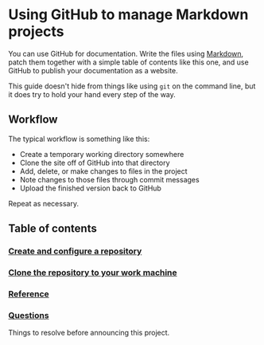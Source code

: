 # Using GitHub to manage Markdown projects

You can use GitHub for documentation. Write the files using [Markdown](https://github.github.com/gfm/),
patch them together with a simple table of contents like this one, and use GitHub to publish your
documentation as a website.

This guide doesn't hide from things like using `git` on the command line, but it does try to hold
your hand every step of the way.

## Workflow

The typical workflow is something like this:

* Create a temporary working directory somewhere
* Clone the site off of GitHub into that directory
* Add, delete, or make changes to files in the project
* Note changes to those files through commit messages
* Upload the finished version back to GitHub

Repeat as necessary.

## Table of contents

### [Create and configure a repository](createrepo.md)

### [Clone the repository to your work machine](clone.md)

### [Reference](reference.md)

### [Questions](questions.md)

Things to resolve before announcing this project.
